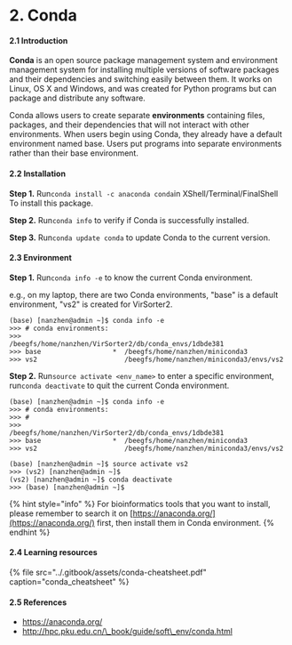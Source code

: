 # 2. Conda

#### 2.1 Introduction

**Conda** is an open source package management system and environment management system for installing multiple versions of software packages and their dependencies and switching easily between them. It works on Linux, OS X and Windows, and was created for Python programs but can package and distribute any software. 

Conda allows users to create separate **environments** containing files, packages, and their dependencies that will not interact with other environments. When users begin using Conda, they already have a default environment named base. Users put programs into separate environments rather than their base environment.

#### 2.2 Installation

**Step 1.** Run`conda install -c anaconda conda`in XShell/Terminal/FinalShell To install this package.

**Step 2.** Run`conda info` to verify if Conda is successfully installed.

**Step 3.** Run`conda update conda` to update Conda to the current version.

#### 2.3 Environment

**Step 1.** Run`conda info -e` to know the current Conda environment.

e.g., on my laptop, there are two Conda environments, "base" is a default environment, "vs2" is created for VirSorter2.

```text
(base) [nanzhen@admin ~]$ conda info -e
>>> # conda environments:
>>>                          /beegfs/home/nanzhen/VirSorter2/db/conda_envs/1dbde381
>>> base                  *  /beegfs/home/nanzhen/miniconda3
>>> vs2                      /beegfs/home/nanzhen/miniconda3/envs/vs2
```

**Step 2.** Run`source activate <env_name>` to enter a specific environment, run`conda deactivate` to quit the current Conda environment.

```text
(base) [nanzhen@admin ~]$ conda info -e
>>> # conda environments:
>>> #
>>>                          /beegfs/home/nanzhen/VirSorter2/db/conda_envs/1dbde381
>>> base                  *  /beegfs/home/nanzhen/miniconda3
>>> vs2                      /beegfs/home/nanzhen/miniconda3/envs/vs2

(base) [nanzhen@admin ~]$ source activate vs2
>>> (vs2) [nanzhen@admin ~]$ 
(vs2) [nanzhen@admin ~]$ conda deactivate
>>> (base) [nanzhen@admin ~]$ 
```

{% hint style="info" %}
For bioinformatics tools that you want to install, please remember to search it on [https://anaconda.org/](https://anaconda.org/) first, then install them in Conda environment.
{% endhint %}

#### 2.4 Learning resources

{% file src="../.gitbook/assets/conda-cheatsheet.pdf" caption="conda\_cheatsheet" %}

#### 2.5 References

* https://anaconda.org/
* http://hpc.pku.edu.cn/\_book/guide/soft\_env/conda.html



